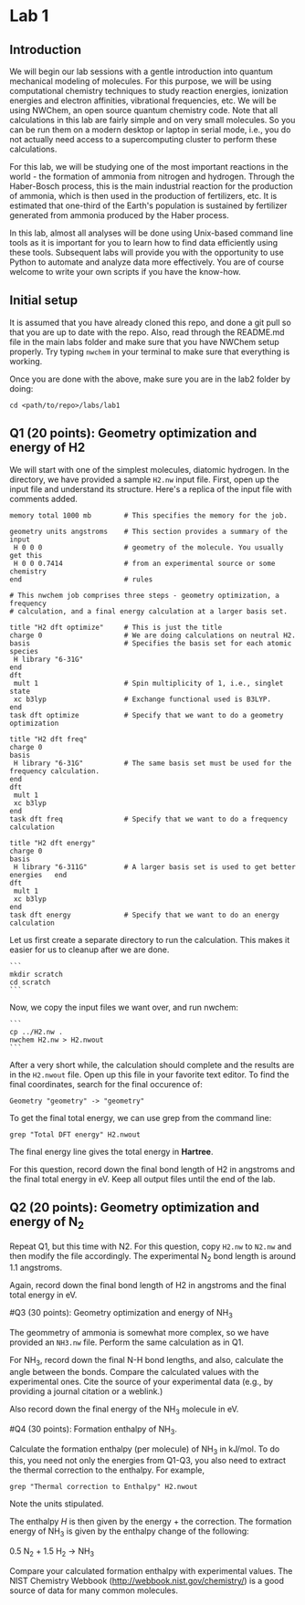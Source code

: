 # Lab 1

## Introduction

We will begin our lab sessions with a gentle introduction into quantum
mechanical modeling of molecules. For this purpose, we will be using 
computational chemistry techniques to study reaction energies, ionization
energies and electron affinities, vibrational frequencies, etc. We will
be using NWChem, an open source quantum chemistry code. Note that all
calculations in this lab are fairly simple and on very small molecules. 
So you can be run them on a modern desktop or laptop in serial mode, i.e., you
do not actually need access to a supercomputing cluster to perform these
calculations. 

For this lab, we will be studying one of the most important reactions in the
world - the formation of ammonia from nitrogen and hydrogen. Through the
Haber-Bosch process, this is the main industrial reaction for the production of
ammonia, which is then used in the production of fertilizers, etc. It is
estimated that one-third of the Earth's population is sustained by fertilizer
generated from ammonia produced by the Haber process.

In this lab, almost all analyses will be done using Unix-based command line
tools as it is important for you to learn how to find data efficiently using
these tools. Subsequent labs will provide you with the opportunity to use
Python to automate and analyze data more effectively. You are of course welcome
to write your own scripts if you have the know-how.

## Initial setup

It is assumed that you have already cloned this repo, and done a git pull so
that you are up to date with the repo. Also, read through the README.md file in
the main labs folder and make sure that you have NWChem setup properly. Try
typing `nwchem` in your terminal to make sure that everything is working.

Once you are done with the above, make sure you are in the lab2 folder by doing:

    cd <path/to/repo>/labs/lab1

## Q1 (20 points): Geometry optimization and energy of H2

We will start with one of the simplest molecules, diatomic hydrogen. In the
directory, we have provided a sample `H2.nw` input file. First, open up the
input file and understand its structure. Here's a replica of the input file
with comments added.

    memory total 1000 mb        # This specifies the memory for the job.

    geometry units angstroms    # This section provides a summary of the input
     H 0 0 0                    # geometry of the molecule. You usually get this
     H 0 0 0.7414               # from an experimental source or some chemistry
    end                         # rules

    # This nwchem job comprises three steps - geometry optimization, a frequency
    # calculation, and a final energy calculation at a larger basis set.

    title "H2 dft optimize"     # This is just the title
    charge 0                    # We are doing calculations on neutral H2.
    basis                       # Specifies the basis set for each atomic species
     H library "6-31G"
    end
    dft
     mult 1                     # Spin multiplicity of 1, i.e., singlet state
     xc b3lyp					# Exchange functional used is B3LYP.
    end
    task dft optimize           # Specify that we want to do a geometry optimization

    title "H2 dft freq"
    charge 0
    basis
     H library "6-31G"          # The same basis set must be used for the frequency calculation.
    end
    dft
     mult 1
     xc b3lyp
    end
    task dft freq               # Specify that we want to do a frequency calculation

    title "H2 dft energy"
    charge 0
    basis
     H library "6-311G"         # A larger basis set is used to get better energies   end
    dft
     mult 1
     xc b3lyp
    end
    task dft energy             # Specify that we want to do an energy calculation

Let us first create a separate directory to run the calculation. This makes it
easier for us to cleanup after we are done.

    ```
    mkdir scratch
    cd scratch
    ```

Now, we copy the input files we want over, and run nwchem:

    ```
    cp ../H2.nw .
    nwchem H2.nw > H2.nwout
    ```

After a very short while, the calculation should complete and the results are
in the `H2.nwout` file. Open up this file in your favorite text editor. To find
the final coordinates, search for the final occurence of:

```
Geometry "geometry" -> "geometry"
```

To get the final total energy, we can use grep from the command line:

```
grep "Total DFT energy" H2.nwout
```

The final energy line gives the total energy in **Hartree**.

For this question, record down the final bond length of H2 in angstroms and the
final total energy in eV. Keep all output files until the end of the lab.

## Q2 (20 points): Geometry optimization and energy of N<sub>2</sub>

Repeat Q1, but this time with N2. For this question, copy `H2.nw` to `N2.nw` and
then modify the file accordingly. The experimental N<sub>2</sub> bond length is
around 1.1 angstroms.

Again, record down the final bond length of H2 in angstroms and the
final total energy in eV.

#Q3 (30 points): Geometry optimization and energy of NH<sub>3</sub>

The geommetry of ammonia is somewhat more complex, so we have provided an 
`NH3.nw` file. Perform the same calculation as in Q1. 

For NH<sub>3</sub>, record down the final N-H bond lengths, and also, calculate
the  angle between the bonds. Compare the calculated values with the
experimental ones. Cite the source of your experimental data (e.g., by
providing a journal citation or a weblink.)

Also record down the final energy of the NH<sub>3</sub> molecule in eV.

#Q4 (30 points): Formation enthalpy of NH<sub>3</sub>.

Calculate the formation enthalpy (per molecule) of NH<sub>3</sub> in kJ/mol. To
do this, you need not only the energies from Q1-Q3, you also need to extract
the thermal correction to the enthalpy. For example,

```
grep "Thermal correction to Enthalpy" H2.nwout
```

Note the units stipulated.

The enthalpy *H* is then given by the energy + the correction. The formation
energy of NH<sub>3</sub> is given by the enthalpy change of the following:

0.5 N<sub>2</sub> + 1.5 H<sub>2</sub> -> NH<sub>3</sub> 

Compare your calculated formation enthalpy with experimental values. The NIST
Chemistry Webbook (http://webbook.nist.gov/chemistry/) is a good source of
data for many common molecules.


